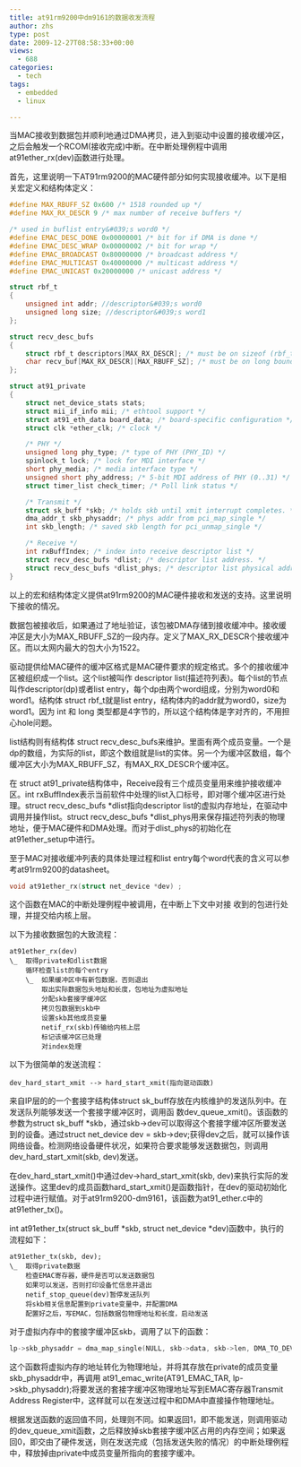 ```yaml
---
title: at91rm9200中dm9161的数据收发流程
author: zhs
type: post
date: 2009-12-27T08:58:33+00:00
views:
  - 688
categories:
  - tech
tags:
  - embedded
  - linux

---
```


当MAC接收到数据包并顺利地通过DMA拷贝，进入到驱动中设置的接收缓冲区，之后会触发一个RCOM(接收完成)中断。在中断处理例程中调用at91ether_rx(dev)函数进行处理。

首先，这里说明一下AT91rm9200的MAC硬件部分如何实现接收缓冲。以下是相关宏定义和结构体定义：

```c
#define MAX_RBUFF_SZ 0x600 /* 1518 rounded up */
#define MAX_RX_DESCR 9 /* max number of receive buffers */

/* used in buflist entry&#039;s word0 */
#define EMAC_DESC_DONE 0x00000001 /* bit for if DMA is done */
#define EMAC_DESC_WRAP 0x00000002 /* bit for wrap */
#define EMAC_BROADCAST 0x80000000 /* broadcast address */
#define EMAC_MULTICAST 0x40000000 /* multicast address */
#define EMAC_UNICAST 0x20000000 /* unicast address */

struct rbf_t
{
    unsigned int addr; //descriptor&#039;s word0
    unsigned long size; //descriptor&#039;s word1
};

struct recv_desc_bufs
{
    struct rbf_t descriptors[MAX_RX_DESCR]; /* must be on sizeof (rbf_t) boundary */
    char recv_buf[MAX_RX_DESCR][MAX_RBUFF_SZ]; /* must be on long boundary */
};

struct at91_private
{
    struct net_device_stats stats;
    struct mii_if_info mii; /* ethtool support */
    struct at91_eth_data board_data; /* board-specific configuration */
    struct clk *ether_clk; /* clock */

    /* PHY */
    unsigned long phy_type; /* type of PHY (PHY_ID) */
    spinlock_t lock; /* lock for MDI interface */
    short phy_media; /* media interface type */
    unsigned short phy_address; /* 5-bit MDI address of PHY (0..31) */
    struct timer_list check_timer; /* Poll link status */

    /* Transmit */
    struct sk_buff *skb; /* holds skb until xmit interrupt completes. */
    dma_addr_t skb_physaddr; /* phys addr from pci_map_single */
    int skb_length; /* saved skb length for pci_unmap_single */

    /* Receive */
    int rxBuffIndex; /* index into receive descriptor list */
    struct recv_desc_bufs *dlist; /* descriptor list address. */
    struct recv_desc_bufs *dlist_phys; /* descriptor list physical address */
}
```

以上的宏和结构体定义提供at91rm9200的MAC硬件接收和发送的支持。这里说明下接收的情况。

数据包被接收后，如果通过了地址验证，该包被DMA存储到接收缓冲中。接收缓冲区是大小为MAX\_RBUFF\_SZ的一段内存。定义了MAX\_RX\_DESCR个接收缓冲区。而以太网内最大的包大小为1522。

驱动提供给MAC硬件的缓冲区格式是MAC硬件要求的规定格式。多个的接收缓冲区被组织成一个list。这个list被叫作 descriptor list(描述符列表)。每个list的节点叫作descriptor(dp)或者list entry，每个dp由两个word组成，分别为word0和word1。结构体 struct rbf_t就是list entry，结构体内的addr就为word0，size为word1。因为 int 和 long 类型都是4字节的，所以这个结构体是字对齐的，不用担心hole问题。

list结构则有结构体 struct recv\_desc\_bufs来维护。里面有两个成员变量。一个是dp的数组，为实际的list，即这个数组就是list的实体。另一个为缓冲区数组，每个缓冲区大小为MAX\_RBUFF\_SZ，有MAX\_RX\_DESCR个缓冲区。

在 struct at91\_private结构体中，Receive段有三个成员变量用来维护接收缓冲区。int rxBuffIndex表示当前软件中处理的list入口标号，即对哪个缓冲区进行处理。struct recv\_desc\_bufs \*dlist指向descriptor list的虚拟内存地址，在驱动中调用并操作list。struct recv\_desc\_bufs \*dlist\_phys用来保存描述符列表的物理地址，便于MAC硬件和DMA处理。而对于dlist\_phys的初始化在 at91ether\_setup中进行。

至于MAC对接收缓冲列表的具体处理过程和list entry每个word代表的含义可以参考at91rm9200的datasheet。

```c
void at91ether_rx(struct net_device *dev) ;
```

这个函数在MAC的中断处理例程中被调用，在中断上下文中对接 收到的包进行处理，并提交给内核上层。

以下为接收数据包的大致流程：

```text
at91ether_rx(dev)
\_  取得private和dlist数据
    循环检查list的每个entry
    \_  如果缓冲区中有新包数据，否则退出
        取出实际数据包头地址和长度，包地址为虚拟地址
        分配skb套接字缓冲区
        拷贝包数据到skb中
        设置skb其他成员变量
        netif_rx(skb)传输给内核上层
        标记该缓冲区已处理
        对index处理
```

以下为很简单的发送流程：

```text
dev_hard_start_xmit --> hard_start_xmit(指向驱动函数)
```

来自IP层的的一个套接字结构体struct sk\_buff存放在内核维护的发送队列中。在发送队列能够发送一个套接字缓冲区时，调用函 数dev\_queue\_xmit()。该函数的参数为struct sk\_buff *skb，通过skb->dev可以取得这个套接字缓冲区所要发送到的设备。通过struct net\_device dev = skb->dev;获得dev之后，就可以操作该网络设备。检测网络设备硬件状况，如果符合要求能够发送数据包，则调用dev\_hard\_start\_xmit(skb, dev)发送。

在dev\_hard\_start\_xmit()中通过dev->hard\_start\_xmit(skb, dev)来执行实际的发送操作。这里dev的成员函数hard\_start\_xmit()是函数指针，在dev的驱动初始化过程中进行赋值。对于at91rm9200-dm9161，该函数为at91\_ether.c中的at91ether_tx()。

int at91ether\_tx(struct sk\_buff \*skb, struct net_device \*dev)函数中，执行的流程如下：

```text
at91ether_tx(skb, dev);
\_  取得private数据
    检查EMAC寄存器，硬件是否可以发送数据包
    如果可以发送，否则打印设备忙信息并退出
    netif_stop_queue(dev)暂停发送队列
    将skb相关信息配置到private变量中，并配置DMA
    配置好之后，写EMAC，包括数据包物理地址和长度，启动发送
```

对于虚拟内存中的套接字缓冲区skb，调用了以下的函数：

```c
lp->skb_physaddr = dma_map_single(NULL, skb->data, skb->len, DMA_TO_DEVICE);
```

这个函数将虚拟内存的地址转化为物理地址，并将其存放在private的成员变量skb\_physaddr中，再调用 at91\_emac\_write(AT91\_EMAC\_TAR, lp->skb\_physaddr);将要发送的套接字缓冲区物理地址写到EMAC寄存器Transmit Address Register中，这样就可以在发送过程中和DMA中直接操作物理地址。

根据发送函数的返回值不同，处理则不同。如果返回1，即不能发送，则调用驱动的dev\_queue\_xmit函数，之后释放掉skb套接字缓冲区占用的内存空间；如果返回0，即交由了硬件发送，则在发送完成（包括发送失败的情况）的中断处理例程中，释放掉由private中成员变量所指向的套接字缓冲。
